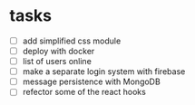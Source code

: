 # tasks
 - [ ] add simplified css module
 - [ ] deploy with docker
 - [ ] list of users online
 - [ ] make a separate login system with firebase
 - [ ] message persistence with MongoDB
 - [ ] refector some of the react hooks
